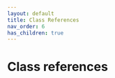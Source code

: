 ```yaml
---
layout: default
title: Class References
nav_order: 6
has_children: true
---
```


# Class references
